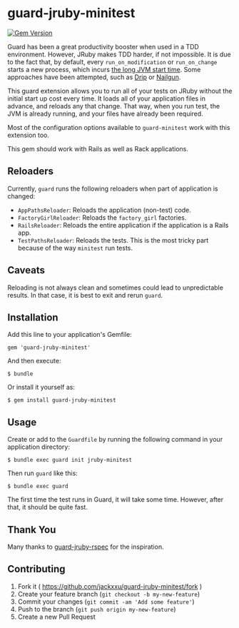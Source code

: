 # guard-jruby-minitest

[![Gem Version](https://badge.fury.io/rb/guard-jruby-minitest.svg)](http://badge.fury.io/rb/guard-jruby-minitest)

Guard has been a great productivity booster when used in a TDD environment. However, JRuby makes TDD harder, if not impossible. It is due to the fact that, by default, every `run_on_modification` or `run_on_change` starts a new process, which incurs [the long JVM start time]. Some approaches have been attempted, such as [Drip] or [Nailgun].

This guard extension allows you to run all of your tests on JRuby without the initial start up cost every time. It loads all of your application files in advance, and reloads any that change. That way, when you run test, the JVM is already running, and your files have already been required.

Most of the configuration options available to `guard-minitest` work with this extension too.

This gem should work with Rails as well as Rack applications.

## Reloaders

Currently, `guard` runs the following reloaders when part of application is changed:

* `AppPathsReloader`: Reloads the application (non-test) code.
* `FactoryGirlReloader`: Reloads the `factory_girl` factories.
* `RailsReloader`: Reloads the entire application if the application is a Rails app.
* `TestPathsReloader`: Reloads the tests. This is the most tricky part because of the way `minitest` run tests.

## Caveats

Reloading is not always clean and sometimes could lead to unpredictable results. In that case, it is best to exit and rerun `guard`.

## Installation

Add this line to your application's Gemfile:

    gem 'guard-jruby-minitest'

And then execute:

    $ bundle

Or install it yourself as:

    $ gem install guard-jruby-minitest

## Usage

Create or add to the `Guardfile` by running the following command in your application directory:

    $ bundle exec guard init jruby-minitest

Then run `guard` like this:

    $ bundle exec guard

The first time the test runs in Guard, it will take some time. However, after that, it should be quite fast.

## Thank You

Many thanks to [guard-jruby-rspec] for the inspiration.

## Contributing

1. Fork it ( https://github.com/jackxxu/guard-jruby-minitest/fork )
2. Create your feature branch (`git checkout -b my-new-feature`)
3. Commit your changes (`git commit -am 'Add some feature'`)
4. Push to the branch (`git push origin my-new-feature`)
5. Create a new Pull Request

[the long JVM start time]: https://github.com/jruby/jruby/wiki/Improving-startup-time
[Drip]: https://github.com/ninjudd/drip/wiki/JRuby
[Nailgun]: https://github.com/jruby/jruby/wiki/JRubyWithNailgun
[guard-jruby-rspec]: https://github.com/jkutner/guard-jruby-rspec
